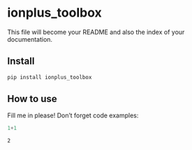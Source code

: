 # ionplus_toolbox

<!-- WARNING: THIS FILE WAS AUTOGENERATED! DO NOT EDIT! -->

This file will become your README and also the index of your
documentation.

## Install

``` sh
pip install ionplus_toolbox
```

## How to use

Fill me in please! Don’t forget code examples:

``` python
1+1
```

    2
